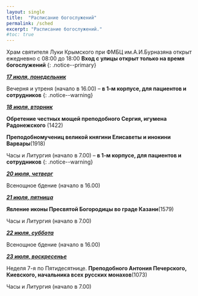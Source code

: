 ```yaml
---
layout: single
title:  "Расписание богослужений"
permalink: /sched
excerpt: "Расписание богослужений."
#toc: true
---
```


Храм святителя Луки Крымского при ФМБЦ им.А.И.Бурназяна открыт ежедневно с 08:00 до 18:00
__Вход с улицы открыт только на время богослужений__
{: .notice--primary}

<!-----
<style type="text/css">
  p {
    color: red;
  }
</style>
-->

<!-----
Вечерня и утреня (начало в 16.00) – в 1 корпусе (с пропуском)
{: .notice--warning}
-->

**_<span style="text-decoration:underline;">17 июля, понедельник</span>_**

Вечерня и утреня (начало в 16.00) – **в 1-м корпусе, для пациентов и сотрудников**
{: .notice--warning}

**_<span style="text-decoration:underline;">18 июля, вторник</span>_**

**Обретение честных мощей преподобного Сергия, игумена Радонежского** (1422)

**Преподобномучениц великой княгини Елисаветы и инокини Варвары**(1918)

Часы и Литургия (начало в 7.00) – **в 1-м корпусе, для пациентов и сотрудников**
{: .notice--warning}

**_<span style="text-decoration:underline;">20 июля, четверг</span>_**

Всенощное бдение (начало в 16.00)

**_<span style="text-decoration:underline;">21 июля, пятница</span>_**

**Явление иконы Пресвятой Богородицы во граде Казани**(1579)

Часы и Литургия (начало в 7.00)

**_<span style="text-decoration:underline;"> 22 июля, суббота</span>_**

Всенощное бдение (начало в 16.00)

**_<span style="text-decoration:underline;">23 июля, воскресенье</span>_**

Неделя 7-я по Пятидесятнице.
 **Преподобного Антония Печерского, Киевского, начальника всех русских монахов**(1073)

Часы и Литургия (начало в 7.00)
